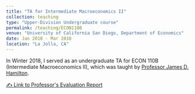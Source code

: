 ```yaml
---
title: "TA for Intermediate Macroeconomics II"
collection: teaching
type: "Upper-Division Undergraduate course"
permalink: /teaching/ECON110B
venue: "University of California San Diego, Department of Economics"
date: Jan 2018 - Mar 2018
location: "La Jolla, CA"
---
```


In Winter 2018, I served as an undergraduate TA for ECON 110B (Intermediate Macroeconomics II), which was taught by [Professor James D. Hamilton](https://econweb.ucsd.edu/~jhamilto/). 

[✍ Link to Professor's Evaluation Report](https://nbviewer.jupyter.org/github/chkao831/FA17-WI18-FA20_TA-Evaluation-Results_UCSD-Stanford/blob/master/Kao_Chih-Hsuan_Instructor_IA_Evaluation_-_ECON_110B_-_Macroeconomics_B_%28Hamilton_James_D.%29_-_WI18.pdf)
